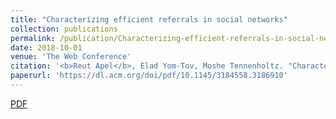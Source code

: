 ```yaml
---
title: "Characterizing efficient referrals in social networks"
collection: publications
permalink: /publication/Characterizing-efficient-referrals-in-social-networks
date: 2018-10-01
venue: 'The Web Conference'
citation: '<b>Reut Apel</b>, Elad Yom-Tov, Moshe Tennenholtz. "Characterizing efficient referrals in social networks." <i>Companion Proceedings of the The Web Conference</i> 2018.'
paperurl: 'https://dl.acm.org/doi/pdf/10.1145/3184558.3186910'
---
```

<a href='https://dl.acm.org/doi/pdf/10.1145/3184558.3186910'>PDF</a>
&nbsp;&nbsp;&nbsp;&nbsp;
